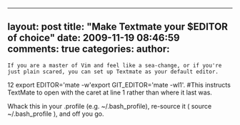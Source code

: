 

---
layout: post
title: "Make Textmate your $EDITOR of choice"
date: 2009-11-19 08:46:59
comments: true
categories:
author:
---


    If you are a master of Vim and feel like a sea-change, or if you're just plain scared, you can set up Textmate as your default editor.


12
export EDITOR='mate -w'export GIT_EDITOR='mate -wl1'. #This instructs TextMate to open with the caret at line 1 rather than where it last was.

Whack this in your .profile (e.g. ~/.bash_profile), re-source it ( source ~/.bash_profile ), and off you go.